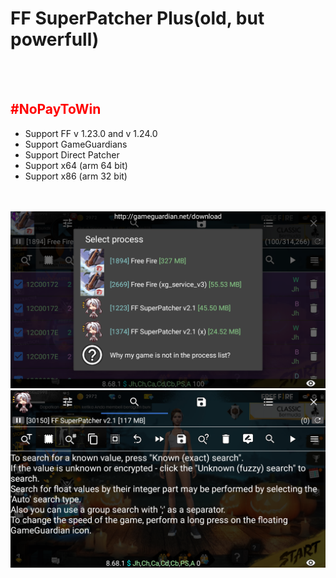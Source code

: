 <h1>FF SuperPatcher Plus(old, but powerfull)</h1>
<br></br>
<h2><a style="color:red;">#NoPayToWin</a></h2>
<ul>
  <li>Support FF v 1.23.0 and v 1.24.0</li>
  <li>Support GameGuardians</li>
  <li>Support Direct Patcher</li>
  <li>Support x64 (arm 64 bit)</li>
  <li>Support x86 (arm 32 bit)</li>
</ul>
<br></br>
<img src="GameGuardians.png"></img>
<img src="GameGuardians2.png"></img>
